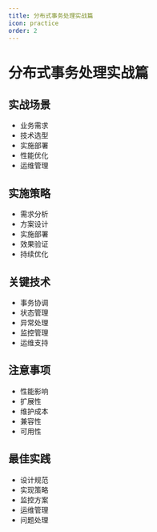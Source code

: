 ```yaml
---
title: 分布式事务处理实战篇
icon: practice
order: 2
---
```


# 分布式事务处理实战篇

## 实战场景
- 业务需求
- 技术选型
- 实施部署
- 性能优化
- 运维管理

## 实施策略
- 需求分析
- 方案设计
- 实施部署
- 效果验证
- 持续优化

## 关键技术
- 事务协调
- 状态管理
- 异常处理
- 监控管理
- 运维支持

## 注意事项
- 性能影响
- 扩展性
- 维护成本
- 兼容性
- 可用性

## 最佳实践
- 设计规范
- 实现策略
- 监控方案
- 运维管理
- 问题处理
